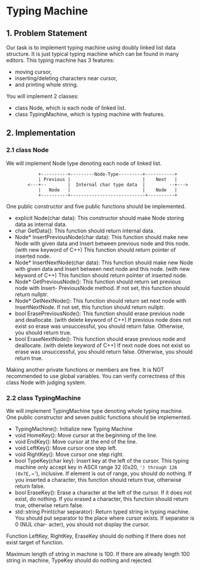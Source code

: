 # Typing Machine

## 1. Problem Statement

Our task is to implement typing machine using doubly linked list data structure. It is just
typical typing machine which can be found in many editors.
This typing machine has 3 features:
* moving cursor,
* inserting/deleting characters near cursor,
* and printing whole string.

You will implement 2 classes:
*  class Node, which is each node of linked list.
*  class TypingMachine, which is typing machine with features.

## 2. Implementation

### 2.1 class Node

We will implement Node type denoting each node of linked list.

                +----------+---------Node-Type---------+-----------+
                | Previous |                           |    Next   |
            <---+--        |  Internal char type data  |         --+--->   
                |   Node   |                           |    Node   |
                +----------+----------------------------+----------+


One public constructor and five public functions should be implemented.
* explicit Node(char data): This constructor should make Node storing data as internal
data.
* char GetData(): This function should return internal data.
* Node* InsertPreviousNode(char data): This function should make new Node with
given data and Insert between previous node and this node. (with new keyword of C++)
This function should return pointer of inserted node.
* Node* InsertNextNode(char data): This function should make new Node with given
data and Insert between next node and this node. (with new keyword of C++) This
function should return pointer of inserted node.
* Node* GetPreviousNode(): This function should return set previous node with Insert-
PreviousNode method. If not set, this function should return nullptr.
* Node* GetNextNode(): This function should return set next node with InsertNextNode.
If not set, this function should return nullptr.
* bool ErasePreviousNode(): This function should erase previous node and deallocate.
(with delete keyword of C++) If previous node does not exist so erase was unsuccessful,
you should return false. Otherwise, you should return true.
* bool EraseNextNode(): This function should erase previous node and deallocate. (with
delete keyword of C++) If next node does not exist so erase was unsuccessful, you should
return false. Otherwise, you should return true.

Making another private functions or members are free. It is NOT recommended to use
global variables. You can verify correctness of this class Node with judging system.

### 2.2 class TypingMachine

We will implement TypingMachine type denoting whole typing machine.
One public constructor and seven public functions should be implemented.

* TypingMachine(): Initialize new Typing Machine
* void HomeKey(): Move cursor at the beginning of the line.
* void EndKey(): Move cursor at the end of the line.
* void LeftKey(): Move cursor one step left.
* void RightKey(): Move cursor one step right.
* bool TypeKey(char key): Insert key at the left of the cursor. This typing machine only
accept key in ASCII range 32 (0x20, ` ') through 126 (0x7E, `~'), inclusive. If element
is out of range, you should do nothing. If you inserted a character, this function should
return true, otherwise return false.
* bool EraseKey(): Erase a character at the left of the cursor. If it does not exist, do
nothing. If you erased a character, this function should return true, otherwise return
false.
* std::string Print(char separator): Return typed string in typing machine. You
should put separator to the place where cursor exists. If separator is 0 (NUL char-
acter), you should not display the cursor.

Function LeftKey, RightKey, EraseKey should do nothing if there does not exist target of
function.

Maximum length of string in machine is 100. If there are already length 100 string
in machine, TypeKey should do nothing and rejected.
